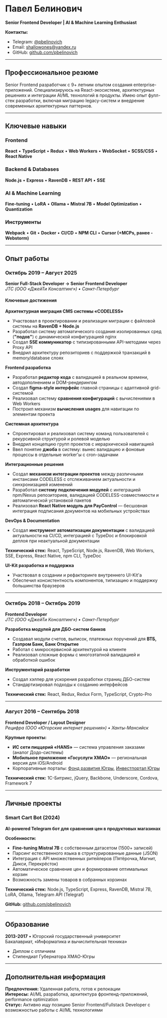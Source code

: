 # Павел Белинович

**Senior Frontend Developer | AI & Machine Learning Enthusiast**

**Контакты:**
- Telegram: [@pbelinovich](https://t.me/pbelinovich)
- Email: [shallowones@yandex.ru](mailto:shallowones@yandex.ru)
- GitHub: [github.com/pbelinovich](https://github.com/pbelinovich)

---

## Профессиональное резюме

Senior Frontend разработчик с 9+ летним опытом создания enterprise-приложений. Специализируюсь на React-экосистеме, архитектурных решениях и интеграции AI/ML технологий в продукты. Имею опыт фулл-стек разработки, включая миграцию legacy-систем и внедрение современных архитектурных паттернов.

---

## Ключевые навыки

### Frontend
**React** • **TypeScript** • **Redux** • **Web Workers** • **WebSocket** • **SCSS/CSS** • **React Native**

### Backend & Databases  
**Node.js** • **Express** • **RavenDB** • **REST API** • **SSE**

### AI & Machine Learning
**Fine-tuning** • **LoRA** • **Ollama** • **Mistral 7B** • **Model Optimization** • **Quantization**

### Инструменты
**Webpack** • **Git** • **Docker** • **CI/CD** • **NPM CLI** • **Cursor (+MCPs, ранее - Webstorm)**

---

## Опыт работы

### Октябрь 2019 – Август 2025
**Senior Full-Stack Developer → Senior Frontend Developer**  
*JTC (ООО «ДжейТи Консалтинг») • Санкт-Петербург*

#### Ключевые достижения

**Архитектурная миграция CMS системы «CODELESS»**
- Участвовал в проектировании и реализации миграции с файловой системы на **RavenDB + Node.js**
- Разработал систему автоматического создания изолированных сред (**"подов"**) с динамической конфигурацией nginx
- Создал **SSE коммуникатор** с типизированными API-методами через Proxy API
- Внедрил архитектуру репозиториев с поддержкой транзакций в memory/database слоях

**Frontend разработка**
- Разработал **редактор кода** с валидацией в реальном времени, автодополнением и DOM-рендерингом
- Создал **figma-style интерфейс** главной страницы с адаптивной grid-системой
- Реализовал систему **сравнения конфигураций** с вычислениями в Web Workers
- Построил механизм **вычисления usages** для навигации по элементам проекта

**Системная архитектура**
- Спроектировал и реализовал систему команд пользователей с рекурсивной структурой и ролевой моделью
- Внедрил концепцию групп проектов с иерархической навигацией
- Ввел понятие **джоба** в систему: вынес валидацию и фоновые процессы в отдельные worker'ы с cron-задачами

**Интеграционные решения**
- Создал **механизм интеграции проектов** между различными инстансами CODELESS с отслеживанием актуальности и синхронизацией изменений
- Разработал **систему подключения модулей** с интеграцией npm/Nexus репозиториев, валидацией CODELESS-совместимости и автоматической установкой пакетов
- Реализовал **React Native модуль для PayControl** — бесшовная интеграция подписания документов на мобильных устройствах

**DevOps & Documentation**
- Создал **инструмент автоматизации документации** с валидацией актуальности на CI/CD, интеграцией с TypeDoc и блокировкой деплоя при неактуальной документации

**Технический стек:** React, TypeScript, Node.js, RavenDB, Web Workers, SSE, Express, React Native, npm CLI, TypeDoc

**UI-Kit разработка и поддержка**
- Участвовал в создании и рефакторинге внутреннего UI-Kit'а
- Обеспечил консистентность компонентов, типизацию и поддержку большинства браузеров

---

### Октябрь 2018 – Октябрь 2019
**Frontend Developer**  
*JTC (ООО «ДжейТи Консалтинг») • Санкт-Петербург*

**Разработка модулей для ДБО-систем банков**
- Создавал модули счетов, выписок, платежных поручений для **ВТБ, Газпром Банк, Банк Открытие**
- Работал с микросервисной архитектурой на клиенте
- Реализовал сложные формы с многоэтапной валидацией и обработкой ошибок

**Инструментарий разработки**
- Создал хэлпер для ускорения разработки страниц ДБО-систем
- Стандартизировал подходы к созданию интерфейсов

**Технический стек:** React, Redux, Redux Form, TypeScript, Crypto-Pro

---

### Август 2016 – Сентябрь 2018
**Frontend Developer / Layout Designer**  
*Рецифра (ООО «Югорские интернет решения») • Ханты-Мансийск*

**Крупные проекты:**
- **ИС сети пиццерий «HANS»** — система управления заказами (аналог Додо-системы)
- **Мобильное приложение «Госуслуги ХМАО»** — региональная версия для iOS/Android
- Корпоративные порталы: [Фонд развития Югры](https://fondugra.ru/), [Инвестпортал Югры](https://investugra.ru/)

**Технический стек:** 1С-Битрикс, jQuery, Backbone, Underscore, Cordova, Framework 7

---

## Личные проекты

### Smart Cart Bot (2024)
**AI-powered Telegram бот для сравнения цен в продуктовых магазинах**

**Особенности:**
- **Fine-tuning Mistral 7B** с собственным датасетом (1500+ записей)
- Парсинг естественного языка в структурированные данные (JSON)
- Интеграция с API множественных ритейлеров (Пятёрочка, Магнит, Дикси, Перекрёсток)
- Автоматическое сравнение цен и формирование оптимальных корзин
- Возможность замены товаров в собранных корзинах

**Технический стек:** Node.js, TypeScript, Express, RavenDB, Mistral 7B, LoRA, Ollama, Telegram API (Telegraf)

**GitHub:** [github.com/pbelinovich](https://github.com/pbelinovich)

---

## Образование

**2013-2017** • Югорский государственный университет  
Бакалавриат, «Информатика и вычислительная техника»
- Диплом с отличием
- Стипендиат Губернатора ХМАО-Югры

---

## Дополнительная информация

**Предпочтения:** Удаленная работа, готов к релокации  
**Интересы:** AI/ML разработка, архитектура фронтенд-приложений, performance optimization  
**Статус:** Активно ищу позицию Senior Frontend/Fullstack Developer с возможностью работы с AI/ML технологиями
